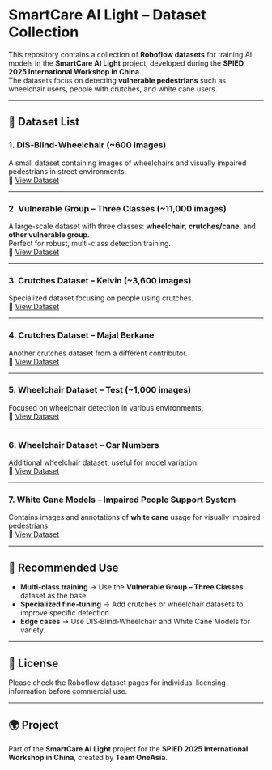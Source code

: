 # SmartCare AI Light – Dataset Collection

This repository contains a collection of **Roboflow datasets** for training AI models in the **SmartCare AI Light** project, developed during the **SPIED 2025 International Workshop in China**.  
The datasets focus on detecting **vulnerable pedestrians** such as wheelchair users, people with crutches, and white cane users.

---

## 📂 Dataset List

### 1. DIS‑Blind‑Wheelchair (~600 images)
A small dataset containing images of wheelchairs and visually impaired pedestrians in street environments.  
🔗 [View Dataset](https://universe.roboflow.com/tfg-ue43q/dis-blind-wheelchair/browse?queryText=&pageSize=50&startingIndex=0&browseQuery=true)

---

### 2. Vulnerable Group – Three Classes (~11,000 images)
A large-scale dataset with three classes: **wheelchair**, **crutches/cane**, and **other vulnerable group**.  
Perfect for robust, multi-class detection training.  
🔗 [View Dataset](https://universe.roboflow.com/deakin-07shj/vulnerable-group-three-classes/browse?queryText=&pageSize=50&startingIndex=0&browseQuery=true)

---

### 3. Crutches Dataset – Kelvin (~3,600 images)
Specialized dataset focusing on people using crutches.  
🔗 [View Dataset](https://universe.roboflow.com/kelvin-slsxl/crutches-rg3he/browse?queryText=&pageSize=50&startingIndex=0&browseQuery=true)

---

### 4. Crutches Dataset – Majal Berkane
Another crutches dataset from a different contributor.  
🔗 [View Dataset](https://universe.roboflow.com/majal-berkane-0fj3x/crutches)

---

### 5. Wheelchair Dataset – Test (~1,000 images)
Focused on wheelchair detection in various environments.  
🔗 [View Dataset](https://universe.roboflow.com/test-qgo5x/wheelchair-uv6ju)

---

### 6. Wheelchair Dataset – Car Numbers
Additional wheelchair dataset, useful for model variation.  
🔗 [View Dataset](https://universe.roboflow.com/car-numbers/wheelchair-vrjdr)

---

### 7. White Cane Models – Impaired People Support System
Contains images and annotations of **white cane** usage for visually impaired pedestrians.  
🔗 [View Dataset](https://universe.roboflow.com/impaired-people-support-system-ve2gu/white-cane-models/browse?queryText=&pageSize=50&startingIndex=0&browseQuery=true)

---

## 📌 Recommended Use
- **Multi-class training** → Use the **Vulnerable Group – Three Classes** dataset as the base.
- **Specialized fine-tuning** → Add crutches or wheelchair datasets to improve specific detection.
- **Edge cases** → Use DIS‑Blind‑Wheelchair and White Cane Models for variety.

---

## 📜 License
Please check the Roboflow dataset pages for individual licensing information before commercial use.

---

## 🌍 Project
Part of the **SmartCare AI Light** project for the **SPIED 2025 International Workshop in China**, created by **Team OneAsia**.
